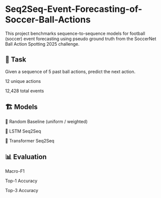 # Seq2Seq-Event-Forecasting-of-Soccer-Ball-Actions
This project benchmarks sequence-to-sequence models for football (soccer) event forecasting using pseudo ground truth from the SoccerNet Ball Action Spotting 2025 challenge.

## 🔑 Task

Given a sequence of 5 past ball actions, predict the next action.

12 unique actions

12,428 total events

## 🏗 Models

🎲 Random Baseline (uniform / weighted)

🔁 LSTM Seq2Seq

🔮 Transformer Seq2Seq

## 📊 Evaluation

Macro-F1

Top-1 Accuracy

Top-3 Accuracy
